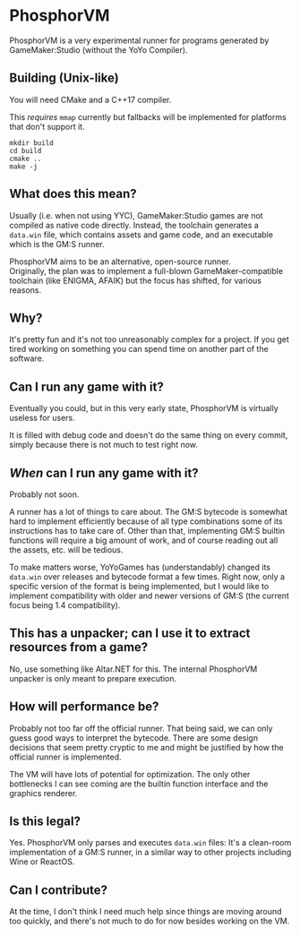 # PhosphorVM

PhosphorVM is a very experimental runner for programs generated by GameMaker:Studio (without the YoYo Compiler).

## Building (Unix-like)

You will need CMake and a C++17 compiler.  

This *requires* `mmap` currently but fallbacks will be implemented for platforms that don't support it.

```
mkdir build
cd build
cmake ..
make -j
```

## What does this mean?

Usually (i.e. when not using YYC), GameMaker:Studio games are not compiled as native code directly. Instead, the toolchain generates a `data.win` file, which contains assets and game code, and an executable which is the GM:S runner.

PhosphorVM aims to be an alternative, open-source runner.  
Originally, the plan was to implement a full-blown GameMaker-compatible toolchain (like ENIGMA, AFAIK) but the focus has shifted, for various reasons.

## Why?

It's pretty fun and it's not too unreasonably complex for a project. If you get tired working on something you can spend time on another part of the software.

## Can I run any game with it?

Eventually you could, but in this very early state, PhosphorVM is virtually useless for users.

It is filled with debug code and doesn't do the same thing on every commit, simply because there is not much to test right now.

## *When* can I run any game with it?

Probably not soon.

A runner has a lot of things to care about. The GM:S bytecode is somewhat hard to implement efficiently because of all type combinations some of its instructions has to take care of. Other than that, implementing GM:S builtin functions will require a big amount of work, and of course reading out all the assets, etc. will be tedious.

To make matters worse, YoYoGames has (understandably) changed its `data.win` over releases and bytecode format a few times. Right now, only a specific version of the format is being implemented, but I would like to implement compatibility with older and newer versions of GM:S (the current focus being 1.4 compatibility).

## This has a unpacker; can I use it to extract resources from a game?

No, use something like Altar.NET for this. The internal PhosphorVM unpacker is only meant to prepare execution.

## How will performance be?

Probably not too far off the official runner. That being said, we can only guess good ways to interpret the bytecode. There are some design decisions that seem pretty cryptic to me and might be justified by how the official runner is implemented.

The VM will have lots of potential for optimization. The only other bottlenecks I can see coming are the builtin function interface and the graphics renderer.

## Is this legal?

Yes. PhosphorVM only parses and executes `data.win` files: It's a clean-room implementation of a GM:S runner, in a similar way to other projects including Wine or ReactOS.

## Can I contribute?

At the time, I don't think I need much help since things are moving around too quickly, and there's not much to do for now besides working on the VM.